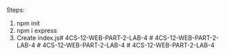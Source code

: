 Steps:
1. npm init
2. npm i express
3. Create index.js#   4 C S - 1 2 - W E B - P A R T - 2 - L A B - 4  
 #   4 C S - 1 2 - W E B - P A R T - 2 - L A B - 4  
 #   4 C S - 1 2 - W E B - P A R T - 2 - L A B - 4  
 #   4 C S - 1 2 - W E B - P A R T - 2 - L A B - 4  
 